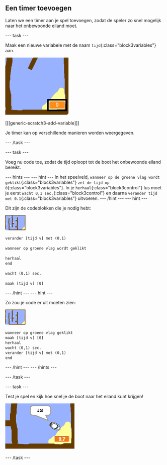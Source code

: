 ## Een timer toevoegen

Laten we een timer aan je spel toevoegen, zodat de speler zo snel mogelijk naar het onbewoonde eiland moet.

--- task ---

Maak een nieuwe variabele met de naam `tijd`{:class="block3variables"} aan.

![screenshot](images/boat-variable-annotated.png)

[[[generic-scratch3-add-variable]]]

Je timer kan op verschillende manieren worden weergegeven.

--- /task ---

--- task ---

Voeg nu code toe, zodat de tijd oploopt tot de boot het onbewoonde eiland bereikt.

--- hints ---
--- hint --- In het speelveld, `wanneer op de groene vlag wordt geklikt`{:class="block3variables"} `zet de tijd op 0`{:class="block3variables"}. In je `herhaal`{:class="block3control"} lus moet je eerst `wacht 0,1 sec.`{:class="block3control"} en daarna `verander tijd met 0.1`{:class="block3variables"} uitvoeren.
--- /hint ---
--- hint --- 
 
Dit zijn de codeblokken die je nodig hebt: 

![speelveld](images/stage.png)

```blocks3
verander [tijd v] met (0.1)

wanneer op groene vlag wordt geklikt

herhaal
end

wacht (0.1) sec.

maak [tijd v] [0]
```

--- /hint --- 
--- hint --- 

Zo zou je code er uit moeten zien: 

![speelveld](images/stage.png)

```blocks3
wanneer op groene vlag geklikt
maak [tijd v] [0]
herhaal
wacht (0,1) sec.
verander [tijd v] met (0,1)
end
```

--- /hint ---
--- /hints ---

--- /task ---

--- task ---

Test je spel en kijk hoe snel je de boot naar het eiland kunt krijgen!

![screenshot](images/boat-variable-test.png)

--- /task ---